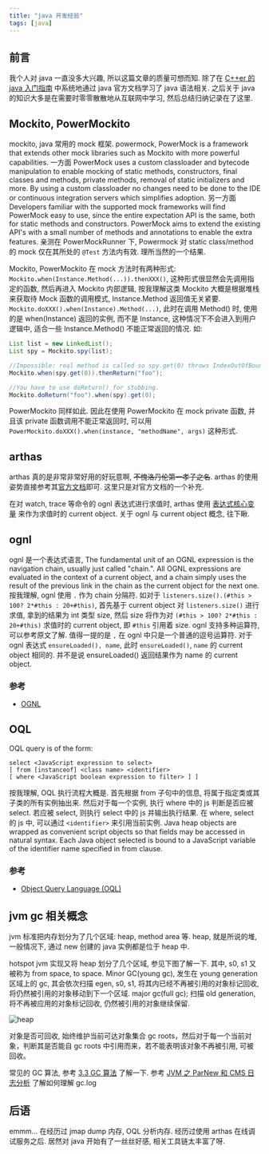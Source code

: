 ```yaml
---
title: "java 开发经验"
tags: [java]
---
```

## 前言

我个人对 java 一直没多大兴趣, 所以这篇文章的质量可想而知. 除了在 [C++er 的 java 入门指南]({{site.url}}/2018/11/07/cppuserlearnjava/) 中系统地通过 java 官方文档学习了 java 语法相关. 之后关于 java 的知识大多是在需要时零零散散地从互联网中学习, 然后总结归纳记录在了这里.

## Mockito, PowerMockito

mockito, java 常用的 mock 框架. powermock, PowerMock is a framework that extends other mock libraries such as Mockito with more powerful capabilities. 一方面 PowerMock uses a custom classloader and bytecode manipulation to enable mocking of static methods, constructors, final classes and methods, private methods, removal of static initializers and more. By using a custom classloader no changes need to be done to the IDE or continuous integration servers which simplifies adoption. 另一方面 Developers familiar with the supported mock frameworks will find PowerMock easy to use, since the entire expectation API is the same, both for static methods and constructors. PowerMock aims to extend the existing API's with a small number of methods and annotations to enable the extra features. 亲测在 PowerMockRunner 下, Powermock 对 static class/method 的 mock 仅在其所处的 `@Test` 方法内有效. 理所当然的一个结果.

Mockito, PowerMockito 在 mock 方法时有两种形式: `Mockito.when(Instance.Method(...)).thenXXX()`, 这种形式很显然会先调用指定的函数, 然后再进入 Mockito 内部逻辑, 按我理解这类 Mockito 大概是根据堆栈来获取待 Mock 函数的调用模式, Instance.Method 返回值无关紧要. `Mockito.doXXX().when(Instance).Method(...)`, 此时在调用 Method() 时, 使用的是 when(Instance) 返回的实例, 而不是 Instance, 这种情况下不会进入到用户逻辑中, 适合一些 Instance.Method() 不能正常返回的情况. 如:

```java
List list = new LinkedList();
List spy = Mockito.spy(list);

//Impossible: real method is called so spy.get(0) throws IndexOutOfBoundsException (the list is yet empty)
Mockito.when(spy.get(0)).thenReturn("foo");

//You have to use doReturn() for stubbing.
Mockito.doReturn("foo").when(spy).get(0);
```

PowerMockito 同样如此. 因此在使用 PowerMockito 在 mock private 函数, 并且该 private 函数调用不能正常返回时, 可以用 `PowerMockito.doXXX().when(instance, "methodName", args)` 这种形式.

## arthas

arthas 真的是非常非常好用的好玩意啊, ~~不愧洛丹伦第一孝子之名~~. arthas 的使用姿势直接参考其[官方文档](https://alibaba.github.io/arthas/)即可. 这里只是对官方文档的一个补充.

在对 watch, trace 等命令的 ognl 表达式进行求值时, arthas 使用 [表达式核心变量](https://alibaba.github.io/arthas/advice-class.html) 来作为求值时的 current object. 关于 ognl 与 current object 概念, 往下瞅.

## ognl

ognl 是一个表达式语言, The fundamental unit of an OGNL expression is the navigation chain, usually just called "chain.". All OGNL expressions are evaluated in the context of a current object, and a chain simply uses the result of the previous link in the chain as the current object for the next one. 按我理解, ognl 使用 `.` 作为 chain 分隔符. 如对于 `listeners.size().(#this > 100? 2*#this : 20+#this)`, 首先基于 current object 对 `listeners.size()` 进行求值, 拿到的结果为 int 类型 size, 然后 size 将作为对 `(#this > 100? 2*#this : 20+#this)` 求值时的 current object, 即 `#this` 引用着 size. ognl 支持多种运算符, 可以参考原文了解. 值得一提的是 `,` 在 ognl 中只是一个普通的逗号运算符. 对于 ognl 表达式 `ensureLoaded(), name`, 此时 `ensureLoaded()`, `name` 的 current object 相同的. 并不是说 ensureLoaded() 返回结果作为 name 的 current object.

### 参考

-   [OGNL](https://commons.apache.org/proper/commons-ognl/language-guide.html)

## OQL

OQL query is of the form:

```
select <JavaScript expression to select>
[ from [instanceof] <class name> <identifier>
[ where <JavaScript boolean expression to filter> ] ]
```

按我理解, OQL 执行流程大概是. 首先根据 from 子句中的信息, 将属于指定类或其子类的所有实例抽出来. 然后对于每一个实例, 执行 where 中的 js 判断是否应被 select. 若应被 select, 则执行 select 中的 js 并输出执行结果. 在 where, select 的 js 中, 可以通过 `<identifier>` 来引用当前实例. Java heap objects are wrapped as convenient script objects so that fields may be accessed in natural syntax. Each Java object selected is bound to a JavaScript variable of the identifier name specified in from clause.

### 参考

-   [Object Query Language (OQL)](http://cr.openjdk.java.net/~sundar/8022483/webrev.01/raw_files/new/src/share/classes/com/sun/tools/hat/resources/oqlhelp.html)

## jvm gc 相关概念

jvm 标准把内存划分为了几个区域: heap, method area 等. heap, 就是所说的堆, 一般情况下, 通过 new 创建的 java 实例都是位于 heap 中.

hotspot jvm 实现又将 heap 划分了几个区域, 参见下图了解一下. 其中, s0, s1 又被称为 from space, to space. Minor GC(young gc), 发生在 young generation 区域上的 gc, 其会依次扫描 egen, s0, s1, 将其内已经不再被引用的对象标记回收, 将仍然被引用的对象移动到下一个区域. major gc(full gc); 扫描 old generation, 将不再被应用的对象标记回收, 仍然被引用的对象继续保留.

![heap](http://incdn1.b0.upaiyun.com/2014/10/ed42b8513c9668d702515e077d62b2f0.jpg)

对象是否可回收, 始终维护当前可达对象集合 gc roots，然后对于每一个当前对象，判断其是否能自 gc roots 中引用而来，若不能表明该对象不再被引用, 可被回收。

常见的 GC 算法, 参考 [3.3 GC 算法](https://juejin.im/post/5a15be736fb9a044fc4464d6#heading-10) 了解一下. 参考 [JVM 之 ParNew 和 CMS 日志分析](http://matt33.com/2018/07/28/jvm-cms/) 了解如何理解 gc.log

## 后语

emmm... 在经历过 jmap dump 内存, OQL 分析内存. 经历过使用 arthas 在线调试服务之后. 居然对 java 开始有了一丝丝好感, 相关工具链太丰富了呀.
